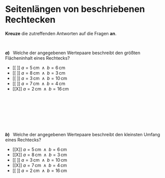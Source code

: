 <!--
version:  0.0.1

language: de

@style
input {
    text-align: center;
}

.flex-container {
    display: flex;
    flex-wrap: wrap;
    align-items: stretch;
    gap: 20px;
}

.flex-child {
    flex: 1;
    min-width: 350px;
    margin-right: 20px;
}

@media (max-width: 400px) {
    .flex-child {
        flex: 100%;
        margin-right: 0;
    }
}
@end

formula: \carry   \textcolor{red}{\scriptsize #1}
formula: \digit   \rlap{\carry{#1}}\phantom{#2}#2
formula: \permil  \text{‰}

import: https://raw.githubusercontent.com/LiaTemplates/Tikz-Jax/main/README.md

script: https://cdn.jsdelivr.net/gh/LiaTemplates/Tikz-Jax@main/dist/index.js


tags: Einheiten, Rechteck, Länge, Fläche, leicht, niedrig, Angeben

comment: Welche Wertepaare passen zum beschriebenen Rechteck?

author: Martin Lommatzsch

-->




# Seitenlängen von beschriebenen Rechtecken


**Kreuze** die zutreffenden Antworten auf die Fragen **an**.

<br>
 





<section class="flex-container">

<div class="flex-child">

__$a)\;\;$__ Welche der angegebenen Wertepaare beschreibt den größten Flächeninhalt eines Rechtecks?


- [[ ]] $a=5\,$cm$\;\;\wedge\;\; b=6\,$cm
- [[ ]] $a=8\,$cm$\;\;\wedge\;\; b=3\,$cm
- [[ ]] $a=3\,$cm$\;\;\wedge\;\; b=10\,$cm
- [[ ]] $a=7\,$cm$\;\;\wedge\;\; b=4\,$cm
- [[X]] $a=2\,$cm$\;\;\wedge\;\; b=16\,$cm

<br>
<br>
<br>

<br>
<br>
<br>

</div>

</section>







<section class="flex-container">

<div class="flex-child">

__$b)\;\;$__ Welche der angegebenen Wertepaare beschreibt den kleinsten Umfang eines Rechtecks?


- [[X]] $a=5\,$cm$\;\;\wedge\;\; b=6\,$cm
- [[X]] $a=8\,$cm$\;\;\wedge\;\; b=3\,$cm
- [[ ]] $a=3\,$cm$\;\;\wedge\;\; b=10\,$cm
- [[X]] $a=7\,$cm$\;\;\wedge\;\; b=4\,$cm
- [[ ]] $a=2\,$cm$\;\;\wedge\;\; b=16\,$cm

<br>
<br>
<br>

</div>

</section>


<br>
<br>
<br>
<br>
<br>